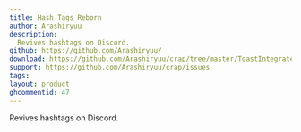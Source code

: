```yaml
---
title: Hash Tags Reborn
author: Arashiryuu
description:
  Revives hashtags on Discord.
github: https://github.com/Arashiryuu/
download: https://github.com/Arashiryuu/crap/tree/master/ToastIntegrated/HashTagsReborn
support: https://github.com/Arashiryuu/crap/issues
tags:
layout: product
ghcommentid: 47
---
```

Revives hashtags on Discord.